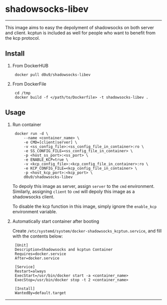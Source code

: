 # shadowsocks-libev

---

This image aims to easy the depolyment of shadowsocks on both server and client.
kcptun is included as well for people who want to benefit from the kcp protocol.

## Install

1. From DockerHUB

        docker pull d0u9/shadowsocks-libev

2. From DockerFile

        cd /tmp
        docker build -f </path/to/Dockerfile> -t shadowsocks-libev .

## Usage

1. Run container

        docker run -d \
            --name <container_name> \
            -e CMD=[client|server] \
            -v <ss_config_file>:<ss_config_file_in_container>:ro \
            -e SS_CONFIG_FILE=<ss_config_file_in_container> \
            -p <host_ss_port>:<ss_port> \
            -e ENABLE_KCP=true \
            -v <kcp_config_file>:<kcp_config_file_in_container>:ro \
            -e KCP_CONFIG_FILE=<kcp_config_file_in_container> \
            -p <host_kcp_port>:<kcp_port> \
            d0u9/shadowsocks-libev

    To depoly this image as server, assign `server` to the `cmd` environment.
    Similarly, assigning `client` to `cmd` will depoly this image as a shadowsocks
    client.

    To disable the kcp function in this image, simply ignore the `enable_kcp`
    environment variable.

2. Automatically start container after booting

    Create `/etc/systemd/system/docker-shadowsocks_kcptun.service`, and fill
    with the contents below:

        [Unit]
        Description=Shadowsocks and kcptun Container
        Requires=docker.service
        After=docker.service

        [Service]
        Restart=always
        ExecStart=/usr/bin/docker start -a <container_name>
        ExecStop=/usr/bin/docker stop -t 2 <container_name>

        [Install]
        WantedBy=default.target

---


